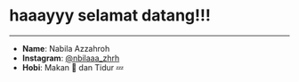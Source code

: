 # haaayyy selamat datang!!!

-------------------------------
- **Name**: Nabila Azzahroh
- **Instagram**: [@nbilaaa_zhrh]([https://www.instagram.com/riskixd22/](https://www.instagram.com/nbilaaa_zhrh?igsh=OWo1OTVkeXo0MjF4))
- **Hobi**: Makan 🍜 dan Tidur 💤
